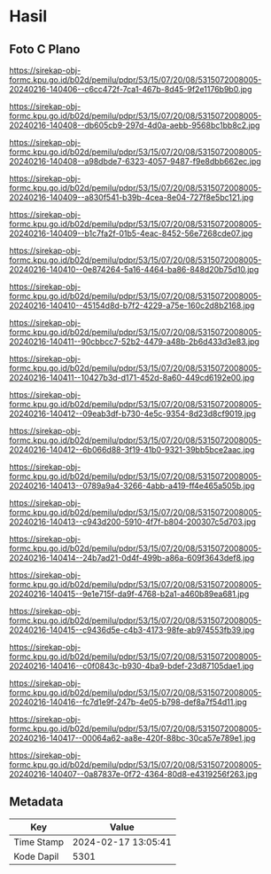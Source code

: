 # Hasil

## Foto C Plano

https://sirekap-obj-formc.kpu.go.id/b02d/pemilu/pdpr/53/15/07/20/08/5315072008005-20240216-140406--c6cc472f-7ca1-467b-8d45-9f2e1176b9b0.jpg

https://sirekap-obj-formc.kpu.go.id/b02d/pemilu/pdpr/53/15/07/20/08/5315072008005-20240216-140408--db605cb9-297d-4d0a-aebb-9568bc1bb8c2.jpg

https://sirekap-obj-formc.kpu.go.id/b02d/pemilu/pdpr/53/15/07/20/08/5315072008005-20240216-140408--a98dbde7-6323-4057-9487-f9e8dbb662ec.jpg

https://sirekap-obj-formc.kpu.go.id/b02d/pemilu/pdpr/53/15/07/20/08/5315072008005-20240216-140409--a830f541-b39b-4cea-8e04-727f8e5bc121.jpg

https://sirekap-obj-formc.kpu.go.id/b02d/pemilu/pdpr/53/15/07/20/08/5315072008005-20240216-140409--b1c7fa2f-01b5-4eac-8452-56e7268cde07.jpg

https://sirekap-obj-formc.kpu.go.id/b02d/pemilu/pdpr/53/15/07/20/08/5315072008005-20240216-140410--0e874264-5a16-4464-ba86-848d20b75d10.jpg

https://sirekap-obj-formc.kpu.go.id/b02d/pemilu/pdpr/53/15/07/20/08/5315072008005-20240216-140410--45154d8d-b7f2-4229-a75e-160c2d8b2168.jpg

https://sirekap-obj-formc.kpu.go.id/b02d/pemilu/pdpr/53/15/07/20/08/5315072008005-20240216-140411--90cbbcc7-52b2-4479-a48b-2b6d433d3e83.jpg

https://sirekap-obj-formc.kpu.go.id/b02d/pemilu/pdpr/53/15/07/20/08/5315072008005-20240216-140411--10427b3d-d171-452d-8a60-449cd6192e00.jpg

https://sirekap-obj-formc.kpu.go.id/b02d/pemilu/pdpr/53/15/07/20/08/5315072008005-20240216-140412--09eab3df-b730-4e5c-9354-8d23d8cf9019.jpg

https://sirekap-obj-formc.kpu.go.id/b02d/pemilu/pdpr/53/15/07/20/08/5315072008005-20240216-140412--6b066d88-3f19-41b0-9321-39bb5bce2aac.jpg

https://sirekap-obj-formc.kpu.go.id/b02d/pemilu/pdpr/53/15/07/20/08/5315072008005-20240216-140413--0789a9a4-3266-4abb-a419-ff4e465a505b.jpg

https://sirekap-obj-formc.kpu.go.id/b02d/pemilu/pdpr/53/15/07/20/08/5315072008005-20240216-140413--c943d200-5910-4f7f-b804-200307c5d703.jpg

https://sirekap-obj-formc.kpu.go.id/b02d/pemilu/pdpr/53/15/07/20/08/5315072008005-20240216-140414--24b7ad21-0d4f-499b-a86a-609f3643def8.jpg

https://sirekap-obj-formc.kpu.go.id/b02d/pemilu/pdpr/53/15/07/20/08/5315072008005-20240216-140415--9e1e715f-da9f-4768-b2a1-a460b89ea681.jpg

https://sirekap-obj-formc.kpu.go.id/b02d/pemilu/pdpr/53/15/07/20/08/5315072008005-20240216-140415--c9436d5e-c4b3-4173-98fe-ab974553fb39.jpg

https://sirekap-obj-formc.kpu.go.id/b02d/pemilu/pdpr/53/15/07/20/08/5315072008005-20240216-140416--c0f0843c-b930-4ba9-bdef-23d87105dae1.jpg

https://sirekap-obj-formc.kpu.go.id/b02d/pemilu/pdpr/53/15/07/20/08/5315072008005-20240216-140416--fc7d1e9f-247b-4e05-b798-def8a7f54d11.jpg

https://sirekap-obj-formc.kpu.go.id/b02d/pemilu/pdpr/53/15/07/20/08/5315072008005-20240216-140417--00064a62-aa8e-420f-88bc-30ca57e789e1.jpg

https://sirekap-obj-formc.kpu.go.id/b02d/pemilu/pdpr/53/15/07/20/08/5315072008005-20240216-140407--0a87837e-0f72-4364-80d8-e4319256f263.jpg


## Metadata

| Key        | Value               |
| ---------- | ------------------- |
| Time Stamp | 2024-02-17 13:05:41 |
| Kode Dapil | 5301                |



